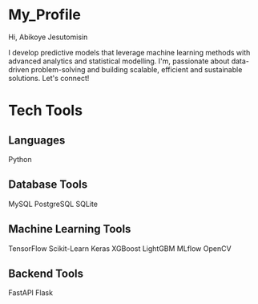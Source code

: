 # My_Profile

Hi, Abikoye Jesutomisin

I develop predictive models that leverage machine learning methods with advanced analytics and statistical modelling. I'm, passionate about data-driven problem-solving and building scalable, efficient and sustainable solutions. Let's connect!

# Tech Tools

## Languages
Python

## Database Tools
MySQL PostgreSQL SQLite

## Machine Learning Tools
TensorFlow Scikit-Learn Keras XGBoost LightGBM MLflow OpenCV

## Backend Tools
FastAPI Flask
